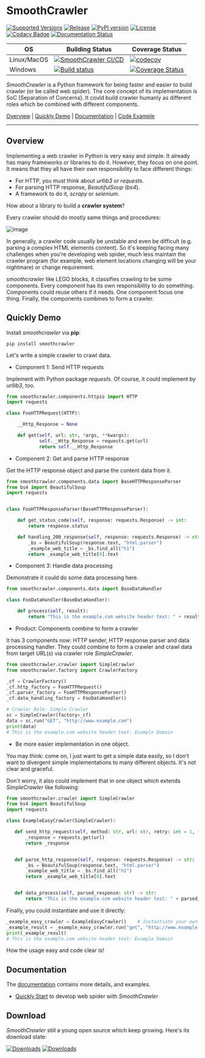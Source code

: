 # SmoothCrawler

[![Supported Versions](https://img.shields.io/pypi/pyversions/smoothcrawler.svg?logo=python&logoColor=FBE072)](https://pypi.org/project/smoothcrawler)
[![Release](https://img.shields.io/github/release/Chisanan232/SmoothCrawler.svg?label=Release&logo=github)](https://github.com/Chisanan232/SmoothCrawler/releases)
[![PyPI version](https://badge.fury.io/py/SmoothCrawler.svg?logo=pypi)](https://badge.fury.io/py/SmoothCrawler)
[![License](https://img.shields.io/badge/License-Apache%202.0-blue.svg?logo=apache)](https://opensource.org/licenses/Apache-2.0)
[![Codacy Badge](https://app.codacy.com/project/badge/Grade/cf25e1acc34a4c44b6b1ac7084cfe7c5)](https://www.codacy.com/gh/Chisanan232/smoothcrawler/dashboard?utm_source=github.com&amp;utm_medium=referral&amp;utm_content=Chisanan232/smoothcrawler&amp;utm_campaign=Badge_Grade)
[![Documentation Status](https://readthedocs.org/projects/smoothcrawler/badge/?version=latest)](https://smoothcrawler.readthedocs.io/en/latest/?badge=latest)

| OS | Building Status | Coverage Status |
|------------|------------|--------|
| Linux/MacOS |[![SmoothCrawler CI/CD](https://github.com/Chisanan232/smoothcrawler/actions/workflows/ci-cd-master.yml/badge.svg)](https://github.com/Chisanan232/smoothcrawler/actions/workflows/ci-cd-master.yml)|[![codecov](https://codecov.io/gh/Chisanan232/smoothcrawler/branch/master/graph/badge.svg?token=BTYTU20FBT)](https://codecov.io/gh/Chisanan232/smoothcrawler)|
| Windows |[![Build status](https://ci.appveyor.com/api/projects/status/1eri78jtxvu5r0q2?svg=true)](https://ci.appveyor.com/project/Chisanan232/smoothcrawler)|[![Coverage Status](https://coveralls.io/repos/github/Chisanan232/smoothcrawler/badge.svg?branch=master)](https://coveralls.io/github/Chisanan232/smoothcrawler?branch=master)|

[comment]: <> (| Linux |[![Build Status]&#40;https://app.travis-ci.com/Chisanan232/smoothcrawler.svg?branch=master&#41;]&#40;https://app.travis-ci.com/Chisanan232/smoothcrawler&#41;|Deprecated|)

[comment]: <> (| Linux |[![CircleCI]&#40;https://circleci.com/gh/Chisanan232/smoothcrawler.svg?style=shield&#41;]&#40;https://app.circleci.com/pipelines/github/Chisanan232/smoothcrawler&#41;|[![codecov]&#40;https://codecov.io/gh/Chisanan232/smoothcrawler/branch/master/graph/badge.svg?token=BTYTU20FBT&#41;]&#40;https://codecov.io/gh/Chisanan232/smoothcrawler&#41;|)

*SmoothCrawler* is a Python framework for being faster and easier to build crawler (or be called web spider).
The core concept of its implementation is SoC (Separation of Concerns). It could build crawler humanly as different 
roles which be combined with different components.

[Overview](#overview) | [Quickly Demo](#quickly-demo) | [Documentation](#documentation)  | [Code Example](https://github.com/Chisanan232/smoothcrawler/tree/master/example)
<hr>


## Overview

Implementing a web crawler in Python is very easy and simple. It already has many frameworks or libraries to do it.
However, they focus on one point. It means that they all have their own responsibility to face different things:

* For HTTP, you must think about *urllib3* or *requests*.
* For parsing HTTP response, *BeautifulSoup* (*bs4*).
* A framework to do it, *scrapy* or *selenium*.

How about a library to build a **crawler system**?

Every crawler should do mostly same things and procedures:

![image](https://github.com/Chisanan232/smoothcrawler/tree/master/docs/source/images/Work_Process(Briefly).drawio.png)

In generally, a crawler code usually be unstable and even be difficult (e.g. parsing a complex HTML elements content). 
So it's keeping facing many challenges when you're developing web spider, much less maintain the crawler program (for 
example, web element locations changing will be your nightmare) or change requirement.

_smoothcrawler_ like LEGO blocks, it classifies crawling to be some components. Every component has its own responsibility to do something. 
Components could reuse others if it needs. One component focus one thing. Finally, the components combines to form a crawler.


## Quickly Demo

Install _smoothcrawler_ via **pip**:

    pip install smoothcrawler

Let's write a simple crawler to crawl data.

* Component 1: Send HTTP requests

Implement with Python package _requests_. Of course, it could implement by _urllib3_, too.

```python
from smoothcrawler.components.httpio import HTTP
import requests

class FooHTTPRequest(HTTP):

    __Http_Response = None

    def get(self, url: str, *args, **kwargs):
            self.__Http_Response = requests.get(url)
            return self.__Http_Response
```

* Component 2: Get and parse HTTP response

Get the HTTP response object and parse the content data from it.

```python
from smoothcrawler.components.data import BaseHTTPResponseParser
from bs4 import BeautifulSoup
import requests


class FooHTTPResponseParser(BaseHTTPResponseParser):

    def get_status_code(self, response: requests.Response) -> int:
        return response.status

    def handling_200_response(self, response: requests.Response) -> str:
        _bs = BeautifulSoup(response.text, "html.parser")
        _example_web_title = _bs.find_all("h1")
        return _example_web_title[0].text
```

* Component 3: Handle data processing

Demonstrate it could do some data processing here.

```python
from smoothcrawler.components.data import BaseDataHandler

class FooDataHandler(BaseDataHandler):

    def process(self, result):
        return "This is the example.com website header text: " + result
```

* Product: Components combine to form a  crawler

It has 3 components now: HTTP sender, HTTP response parser and data processing handler.
They could combine to form a crawler and crawl data from target URL(s) via crawler role _SimpleCrawler_.

```python
from smoothcrawler.crawler import SimpleCrawler
from smoothcrawler.factory import CrawlerFactory

_cf = CrawlerFactory()
_cf.http_factory = FooHTTPRequest()
_cf.parser_factory = FooHTTPResponseParser()
_cf.data_handling_factory = FooDataHandler()

# Crawler Role: Simple Crawler
sc = SimpleCrawler(factory=_cf)
data = sc.run("GET", "http://www.example.com")
print(data)
# This is the example.com website header text: Example Domain
```

* Be more easier implementation in one object.

You may think: come on, I just want to get a simple data easily, so I don't want to 
divergent simple implementations to many different objects. It's not clear and graceful.

Don't worry, it also could implement that in one object which extends _SimpleCrawler_ like following:

```python
from smoothcrawler.crawler import SimpleCrawler
from bs4 import BeautifulSoup
import requests

class ExampleEasyCrawler(SimpleCrawler):

   def send_http_request(self, method: str, url: str, retry: int = 1, *args, **kwargs) -> requests.Response:
       _response = requests.get(url)
       return _response


   def parse_http_response(self, response: requests.Response) -> str:
       _bs = BeautifulSoup(response.text, "html.parser")
       _example_web_title = _bs.find_all("h1")
       return _example_web_title[0].text


   def data_process(self, parsed_response: str) -> str:
       return "This is the example.com website header text: " + parsed_response
```

Finally, you could instantiate and use it directly:

```python
_example_easy_crawler = ExampleEasyCrawler()    # Instantiate your own crawler object
_example_result = _example_easy_crawler.run("get", "http://www.example.com")    # Run the web spider task with function *run* and get the result
print(_example_result)
# This is the example.com website header text: Example Domain
```

How the usage easy and code clear is!


## Documentation

The [documentation](https://smoothcrawler.readthedocs.io) contains more details, and examples.

* [Quickly Start](https://smoothcrawler.readthedocs.io/en/latest/quickly_start.html) to develop web spider with *SmoothCrawler*


## Download 

*SmoothCrawler* still a young open source which keep growing. Here's its download state: 

[![Downloads](https://pepy.tech/badge/smoothcrawler)](https://pepy.tech/project/smoothcrawler)
[![Downloads](https://pepy.tech/badge/smoothcrawler/month)](https://pepy.tech/project/smoothcrawler)

